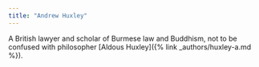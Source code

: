 ```yaml
---
title: "Andrew Huxley"
---
```


A British lawyer and scholar of Burmese law and Buddhism, not to be confused with philosopher [Aldous Huxley]({% link _authors/huxley-a.md %}).
